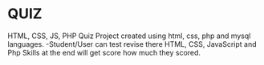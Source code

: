 # QUIZ 
HTML, CSS, JS, PHP Quiz Project created using html, css, php and mysql languages.
-Student/User can test revise there HTML, CSS, JavaScript and Php Skills at the end will get score how much they scored.






